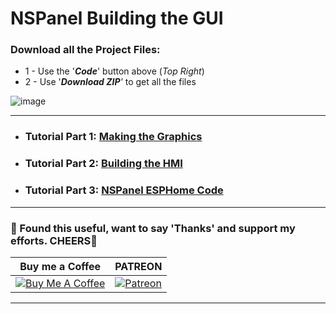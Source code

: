 # NSPanel Building the GUI

### Download all the Project Files:
* 1 - Use the '***Code***' button above (_Top Right_)
* 2 - Use '***Download ZIP**'* to get all the files

![image](https://user-images.githubusercontent.com/51385971/162431957-be0a7d8f-65eb-4f57-a56b-6e0b8b64f157.png)
___
* ### Tutorial Part 1: [Making the Graphics](https://www.youtube.com/watch?v=wPXUMat6his)
* ### Tutorial Part 2: [Building the HMI](https://youtu.be/oj9-shP5icU)
* ### Tutorial Part 3: [NSPanel ESPHome Code](https://youtu.be/z4z68dyZ7dw)

---
### 🤝 Found this useful, want to say 'Thanks' and support my efforts. CHEERS🍺
| Buy me a Coffee | PATREON |
|-----------------|---------|
| [![Buy Me A Coffee](https://img.shields.io/badge/Buy%20Me%20A%20Coffee-donate-yellow.svg?style=flat-square&logo=buy-me-a-coffee)](https://www.buymeacoffee.com/3ative) | [![Patreon](https://img.shields.io/badge/Patreon-support-red.svg?style=flat-square&logo=patreon)](https://www.patreon.com/3ative) |
---
